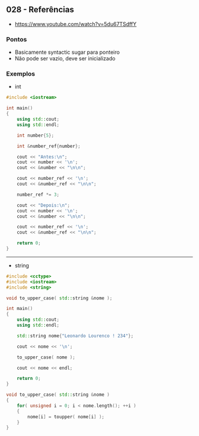 ## 028 - Referências

- https://www.youtube.com/watch?v=5du67TSdffY

### Pontos

- Basicamente syntactic sugar para ponteiro
- Não pode ser vazio, deve ser inicializado

### Exemplos

- int

```cpp
#include <iostream>

int main()
{
    using std::cout;
    using std::endl;

    int number{5};

    int &number_ref{number};

    cout << "Antes:\n";
    cout << number << '\n';
    cout << &number << "\n\n";

    cout << number_ref << '\n';
    cout << &number_ref << "\n\n";

    number_ref *= 3;

    cout << "Depois:\n";
    cout << number << '\n';
    cout << &number << "\n\n";

    cout << number_ref << '\n';
    cout << &number_ref << "\n\n";

    return 0;
}
```

---

- string

```cpp
#include <cctype>
#include <iostream>
#include <string>

void to_upper_case( std::string &nome );

int main()
{
    using std::cout;
    using std::endl;

    std::string nome{"Leonardo Lourenco ! 234"};

    cout << nome << '\n';

    to_upper_case( nome );

    cout << nome << endl;

    return 0;
}

void to_upper_case( std::string &nome )
{
    for( unsigned i = 0; i < nome.length(); ++i )
    {
        nome[i] = toupper( nome[i] );
    }
}
```
